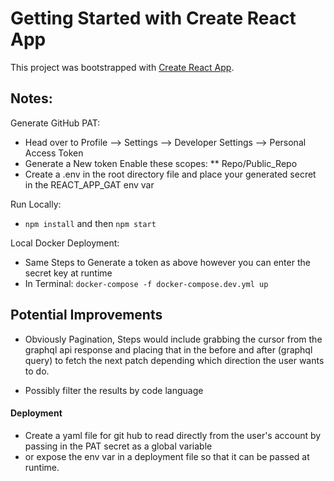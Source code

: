 # Getting Started with Create React App

This project was bootstrapped with [Create React App](https://github.com/facebook/create-react-app).

## Notes:

Generate GitHub PAT:
* Head over to Profile --> Settings --> Developer Settings --> Personal Access Token
* Generate a New token Enable these scopes:
    ** Repo/Public_Repo
* Create a .env in the root directory file and place your generated secret in the REACT_APP_GAT env var

Run Locally:

* `npm install` and then `npm start`

Local Docker Deployment:

* Same Steps to Generate a token as above however you can enter the secret key at runtime
* In Terminal: `docker-compose -f docker-compose.dev.yml up`

## Potential Improvements

* Obviously Pagination, Steps would include grabbing the cursor from the graphql api response and placing that in the before and after (graphql query) to fetch the next patch depending which direction the user wants to do.

* Possibly filter the results by code language

#### Deployment

* Create a yaml file for git hub to read directly from the user's account by passing in the PAT secret as a global variable
* or expose the env var in a deployment file so that it can be passed at runtime.

